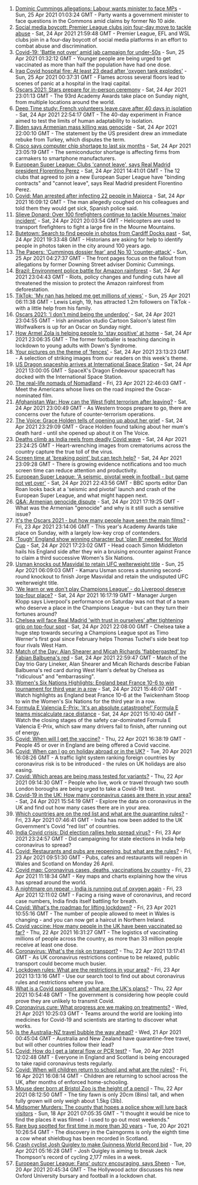 1. [Dominic Cummings allegations: Labour wants minister to face MPs](https://www.bbc.co.uk/news/uk-politics-56876153) - Sun, 25 Apr 2021 01:03:24 GMT - Party wants a government minister to face questions in the Commons amid claims by former No 10 aide.
2. [Social media boycott: Premier League clubs join four-day move to tackle abuse](https://www.bbc.co.uk/sport/football/56872469) - Sat, 24 Apr 2021 21:59:48 GMT - Premier League, EFL and WSL clubs join in a four-day boycott of social media platforms in an effort to combat abuse and discrimination.
3. [Covid-19: 'Battle not over' amid jab campaign for under-50s](https://www.bbc.co.uk/news/uk-56873026) - Sun, 25 Apr 2021 01:32:12 GMT - Younger people are being urged to get vaccinated as more than half the population have had one dose.
4. [Iraq Covid hospital fire: At least 23 dead after 'oxygen tank explodes'](https://www.bbc.co.uk/news/world-middle-east-56875804) - Sun, 25 Apr 2021 00:37:31 GMT - Flames across several floors lead to scenes of panic at a hospital in the Iraqi capital.
5. [Oscars 2021: Stars prepare for in-person ceremony](https://www.bbc.co.uk/news/entertainment-arts-56807445) - Sat, 24 Apr 2021 23:01:13 GMT - The 93rd Academy Awards take place on Sunday night, from multiple locations around the world.
6. [Deep Time study: French volunteers leave cave after 40 days in isolation](https://www.bbc.co.uk/news/world-europe-56875801) - Sat, 24 Apr 2021 22:54:17 GMT - The 40-day experiment in France aimed to test the limits of human adaptability to isolation.
7. [Biden says Armenian mass killing was genocide](https://www.bbc.co.uk/news/world-us-canada-56874811) - Sat, 24 Apr 2021 22:00:10 GMT - The statement by the US president drew an immediate rebuke from Turkey, which disputes the term.
8. [Cisco says computer chip shortage to last six months](https://www.bbc.co.uk/news/technology-56847518) - Sat, 24 Apr 2021 23:05:19 GMT - The semiconductor shortage is affecting firms from carmakers to smartphone manufacturers.
9. [European Super League: Clubs 'cannot leave', says Real Madrid president Florentino Perez](https://www.bbc.co.uk/sport/football/56873448) - Sat, 24 Apr 2021 14:41:01 GMT - The 12 clubs that agreed to join a new European Super League have "binding contracts" and "cannot leave", says Real Madrid president Florentino Perez.
10. [Covid: Man arrested after infecting 22 people in Majorca](https://www.bbc.co.uk/news/world-europe-56874018) - Sat, 24 Apr 2021 16:09:12 GMT - The man allegedly coughed on his colleagues and told them they would get sick, Spanish police said.
11. [Slieve Donard: Over 100 firefighters continue to tackle Mournes 'major incident'](https://www.bbc.co.uk/news/uk-northern-ireland-56870380) - Sat, 24 Apr 2021 20:03:54 GMT - Helicopters are used to transport firefighters to fight a large fire in the Mourne Mountains.
12. [Butetown: Search to find people in photos from Cardiff Docks past](https://www.bbc.co.uk/news/uk-wales-56843429) - Sat, 24 Apr 2021 19:33:48 GMT - Historians are asking for help to identify people in photos taken in the city around 100 years ago.
13. [The Papers: 'Cummings dossier fear' and No 10 'counter-attack'](https://www.bbc.co.uk/news/blogs-the-papers-56875711) - Sun, 25 Apr 2021 04:27:37 GMT - The front pages focus on the fallout from allegations by former Downing Street adviser Dominic Cummings.
14. [Brazil: Environment police battle for Amazon rainforest](https://www.bbc.co.uk/news/science-environment-56847298) - Sat, 24 Apr 2021 23:04:43 GMT - Riots, policy changes and funding cuts have all threatened the mission to protect the Amazon rainforest from deforestation.
15. [TikTok: 'My nan has helped me get millions of views'](https://www.bbc.co.uk/news/uk-wales-56858219) - Sun, 25 Apr 2021 06:11:38 GMT - Lewis Leigh, 19, has attracted 1.2m followers on TikTok - with a little help from his family.
16. [Oscars 2021: 'I don't mind being the underdog'](https://www.bbc.co.uk/news/world-europe-56861890) - Sat, 24 Apr 2021 23:04:55 GMT - Irish animation studio Cartoon Saloon's latest film Wolfwalkers is up for an Oscar on Sunday night.
17. [How Armel Zola is helping people to 'stay positive' at home](https://www.bbc.co.uk/news/uk-56866032) - Sat, 24 Apr 2021 23:06:35 GMT - The former footballer is teaching dancing in lockdown to young adults with Down's Syndrome.
18. [Your pictures on the theme of 'fences'](https://www.bbc.co.uk/news/in-pictures-56861118) - Sat, 24 Apr 2021 23:13:23 GMT - A selection of striking images from our readers on this week's theme.
19. [US Dragon spaceship arrives at International Space Station](https://www.bbc.co.uk/news/science-environment-56871765) - Sat, 24 Apr 2021 13:00:05 GMT - SpaceX's Dragon Endeavour spacecraft has docked with the International Space Station.
20. [The real-life nomads of Nomadland](https://www.bbc.co.uk/news/world-us-canada-56859334) - Fri, 23 Apr 2021 22:46:03 GMT - Meet the Americans whose lives on the road inspired the Oscar-nominated film.
21. [Afghanistan War: How can the West fight terrorism after leaving?](https://www.bbc.co.uk/news/world-asia-56860781) - Sat, 24 Apr 2021 23:00:49 GMT - As Western troops prepare to go, there are concerns over the future of counter-terrorism operations.
22. [The Voice: Grace Holden tells of opening up about her grief](https://www.bbc.co.uk/news/uk-england-essex-56608101) - Sat, 24 Apr 2021 23:29:09 GMT - Grace Holden found talking about her mum's death hard - until she opened up about it on The Voice.
23. [Deaths climb as India reels from deadly Covid wave](https://www.bbc.co.uk/news/world-asia-india-56855712) - Sat, 24 Apr 2021 23:24:25 GMT - Heart-wrenching images from crematoriums across the country capture the true toll of the virus.
24. [Screen time at 'breaking point' but can tech help?](https://www.bbc.co.uk/news/technology-56838118) - Sat, 24 Apr 2021 23:09:28 GMT - There is growing evidence notifications and too much screen time can reduce attention and productivity.
25. [European Super League: 'A seismic, pivotal week in football - but game not yet over'](https://www.bbc.co.uk/sport/football/56875792) - Sat, 24 Apr 2021 22:43:56 GMT - BBC sports editor Dan Roan looks back at a 'seismic and pivotal' launch and crash of the European Super League, and what might happen next.
26. [Q&A: Armenian genocide dispute](https://www.bbc.co.uk/news/world-europe-16352745) - Sat, 24 Apr 2021 17:19:25 GMT - What was the Armenian "genocide" and why is it still such a sensitive issue?
27. [It's the Oscars 2021 - but how many people have seen the main films?](https://www.bbc.co.uk/news/entertainment-arts-56766212) - Fri, 23 Apr 2021 23:14:06 GMT - This year's Academy Awards take place on Sunday, with a largely low-key crop of contenders.
28. ['Tough' England show winning character but 'plan B' needed for World Cup](https://www.bbc.co.uk/sport/rugby-union/56871396) - Sat, 24 Apr 2021 17:23:02 GMT - Head coach Simon Middleton hails his England side after they win a bruising encounter against France to claim a third successive Women's Six Nations.
29. [Usman knocks out Masvidal to retain UFC welterweight title](https://www.bbc.co.uk/sport/mixed-martial-arts/56877075) - Sun, 25 Apr 2021 06:09:03 GMT - Kamaru Usman scores a stunning second-round knockout to finish Jorge Masvidal and retain the undisputed UFC welterweight title.
30. ['We learn or we don't play Champions League' - do Liverpool deserve top-four place?](https://www.bbc.co.uk/sport/football/56873566) - Sat, 24 Apr 2021 16:17:19 GMT - Manager Jurgen Klopp says Liverpool's performance on Saturday was not that of a team who deserve a place in the Champions League - but can they turn their fortunes around?
31. [Chelsea will face Real Madrid 'with trust in ourselves' after tightening grip on top-four spot](https://www.bbc.co.uk/sport/football/56782077) - Sat, 24 Apr 2021 22:08:00 GMT - Chelsea take a huge step towards securing a Champions League spot as Timo Werner's first goal since February helps Thomas Tuchel's side beat top four rivals West Ham.
32. [Match of the Day: Alan Shearer and Micah Richards 'flabbergasted' by Fabian Balbuena's red](https://www.bbc.co.uk/sport/av/football/56875984) - Sat, 24 Apr 2021 22:59:47 GMT - Match of the Day trio Gary Lineker, Alan Shearer and Micah Richards describe Fabian Balbuena's red card during West Ham's defeat by Chelsea as "ridiculous" and "embarrassing".
33. [Women's Six Nations Highlights: England beat France 10-6 to win tournament for third year in a row](https://www.bbc.co.uk/sport/av/rugby-union/56872509) - Sat, 24 Apr 2021 15:46:07 GMT - Watch highlights as England beat France 10-6 at the Twickenham Stoop to win the Women's Six Nations for the third year in a row.
34. [Formula E Valencia E-Prix: 'It's an absolute catastrophe!' Formula E teams miscalculate race distance](https://www.bbc.co.uk/sport/av/motorsport/56874157) - Sat, 24 Apr 2021 15:10:40 GMT - Watch the closing stages of the safety car-dominated Formula E Valencia E-Prix, which saw many drivers fail to finish, after running out of energy.
35. [Covid: When will I get the vaccine?](https://www.bbc.co.uk/news/health-55045639) - Thu, 22 Apr 2021 16:38:19 GMT - People 45 or over in England are being offered a Covid vaccine.
36. [Covid: When can I go on holiday abroad or in the UK?](https://www.bbc.co.uk/news/explainers-52646738) - Tue, 20 Apr 2021 16:08:26 GMT - A traffic light system ranking foreign countries by coronavirus risk is to be introduced - the rules on UK holidays are also easing.
37. [Covid: Which areas are being mass tested for variants?](https://www.bbc.co.uk/news/explainers-54872039) - Thu, 22 Apr 2021 09:14:30 GMT - People who live, work or travel through two south London boroughs are being urged to take a Covid-19 test.
38. [Covid-19 in the UK: How many coronavirus cases are there in your area?](https://www.bbc.co.uk/news/uk-51768274) - Sat, 24 Apr 2021 15:54:19 GMT - Explore the data on coronavirus in the UK and find out how many cases there are in your area.
39. [Which countries are on the red list and what are the quarantine rules?](https://www.bbc.co.uk/news/explainers-52544307) - Fri, 23 Apr 2021 07:46:41 GMT - India has now been added to the UK Government's Covid "red list" of countries.
40. [India Covid crisis: Did election rallies help spread virus?](https://www.bbc.co.uk/news/56858980) - Fri, 23 Apr 2021 23:24:57 GMT - Did campaigning for state elections in India help coronavirus to spread?
41. [Covid: Restaurants and pubs are reopening, but what are the rules?](https://www.bbc.co.uk/news/business-52977388) - Fri, 23 Apr 2021 09:51:30 GMT - Pubs, cafes and restaurants will reopen in Wales and Scotland on Monday 26 April.
42. [Covid map: Coronavirus cases, deaths, vaccinations by country](https://www.bbc.co.uk/news/world-51235105) - Fri, 23 Apr 2021 11:18:34 GMT - Key maps and charts explaining how the virus has spread around the world.
43. [A nightmare on repeat - India is running out of oxygen again](https://www.bbc.co.uk/news/uk-56841381) - Fri, 23 Apr 2021 12:11:02 GMT - Facing a rising wave of coronavirus, and record case numbers, India finds itself battling for breath.
44. [Covid: What's the roadmap for lifting lockdown?](https://www.bbc.co.uk/news/explainers-52530518) - Fri, 23 Apr 2021 10:55:16 GMT - The number of people allowed to meet in Wales is changing - and you can now get a haircut in Northern Ireland.
45. [Covid vaccine: How many people in the UK have been vaccinated so far?](https://www.bbc.co.uk/news/health-55274833) - Thu, 22 Apr 2021 16:31:27 GMT - The logistics of vaccinating millions of people across the country, as more than 33 million people receive at least one dose.
46. [Coronavirus: What's the risk on transport?](https://www.bbc.co.uk/news/health-51736185) - Thu, 22 Apr 2021 13:17:41 GMT - As UK coronavirus restrictions continue to be relaxed, public transport could become much busier.
47. [Lockdown rules: What are the restrictions in your area?](https://www.bbc.co.uk/news/uk-54373904) - Fri, 23 Apr 2021 13:13:16 GMT - Use our search tool to find out about coronavirus rules and restrictions where you live.
48. [What is a Covid passport and what are the UK's plans?](https://www.bbc.co.uk/news/explainers-55718553) - Thu, 22 Apr 2021 10:54:48 GMT - The government is considering how people could prove they are unlikely to transmit Covid.
49. [Coronavirus cure: What progress are we making on treatments?](https://www.bbc.co.uk/news/health-52354520) - Wed, 21 Apr 2021 10:25:03 GMT - Teams around the world are looking into medicines for Covid-19 and scientists are starting to discover what works.
50. [Is the Australia-NZ travel bubble the way ahead?](https://www.bbc.co.uk/news/business-56796943) - Wed, 21 Apr 2021 00:45:04 GMT - Australia and New Zealand have quarantine-free travel, but will other countries follow their lead?
51. [Covid: How do I get a lateral flow or PCR test?](https://www.bbc.co.uk/news/health-51943612) - Tue, 20 Apr 2021 12:02:48 GMT - Everyone in England and Scotland is being encouraged to take rapid coronavirus tests regularly.
52. [Covid: When will children return to school and what are the rules?](https://www.bbc.co.uk/news/education-51643556) - Fri, 16 Apr 2021 16:08:14 GMT - Children are returning to school across the UK, after months of enforced home-schooling.
53. [Mouse deer born at Bristol Zoo is the height of a pencil](https://www.bbc.co.uk/news/uk-england-bristol-56841632) - Thu, 22 Apr 2021 08:12:50 GMT - The tiny fawn is only 20cm (8ins) tall, and when fully grown will only weigh about 1.5kg (3lb).
54. [Midsomer Murders: The county that hopes a police show will lure back visitors](https://www.bbc.co.uk/news/uk-england-beds-bucks-herts-56195950) - Sun, 18 Apr 2021 07:05:35 GMT - "I thought it would be nice to find the places it was filmed - I used to go out most weekends."
55. [Rare bug spotted for first time in more than 30 years](https://www.bbc.co.uk/news/uk-scotland-highlands-islands-56814446) - Tue, 20 Apr 2021 10:26:54 GMT - The discovery in the Cairngorms is only the eighth time a cow wheat shieldbug has been recorded in Scotland.
56. [Crash cyclist Josh Quigley to make Guinness World Record bid](https://www.bbc.co.uk/news/uk-scotland-56802796) - Tue, 20 Apr 2021 05:16:28 GMT - Josh Quigley is aiming to break Jack Thompson's record of cycling 2,177 miles in a week.
57. [European Super League: Fans' outcry encouraging, says Sheen](https://www.bbc.co.uk/news/uk-wales-56819751) - Tue, 20 Apr 2021 20:45:34 GMT - The Hollywood actor discusses his new Oxford University bursary and football in a lockdown chat.
